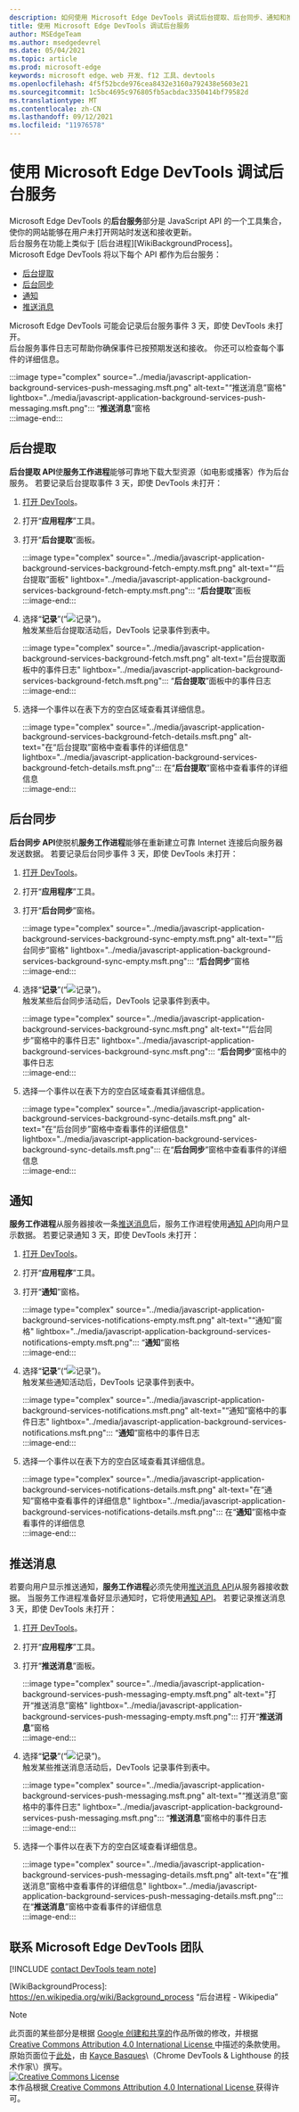 ```yaml
---
description: 如何使用 Microsoft Edge DevTools 调试后台提取、后台同步、通知和推送通知。
title: 使用 Microsoft Edge DevTools 调试后台服务
author: MSEdgeTeam
ms.author: msedgedevrel
ms.date: 05/04/2021
ms.topic: article
ms.prod: microsoft-edge
keywords: microsoft edge、web 开发、f12 工具、devtools
ms.openlocfilehash: 4f5f52bcde976cea8432e3160a792438e5603e21
ms.sourcegitcommit: 1c5bc4695c976805fb5acbdac3350414bf79582d
ms.translationtype: MT
ms.contentlocale: zh-CN
ms.lasthandoff: 09/12/2021
ms.locfileid: "11976578"
---
```

<!-- Copyright Kayce Basques

   Licensed under the Apache License, Version 2.0 (the "License");
   you may not use this file except in compliance with the License.
   You may obtain a copy of the License at

       https://www.apache.org/licenses/LICENSE-2.0
       
   Unless required by applicable law or agreed to in writing, software
   distributed under the License is distributed on an "AS IS" BASIS,
   WITHOUT WARRANTIES OR CONDITIONS OF ANY KIND, either express or implied.
   See the License for the specific language governing permissions and
   limitations under the License.  -->  
# <a name="debug-background-services-with-microsoft-edge-devtools"></a>使用 Microsoft Edge DevTools 调试后台服务  

Microsoft Edge DevTools 的**后台服务**部分是 JavaScript API 的一个工具集合，使你的网站能够在用户未打开网站时发送和接收更新。  
后台服务在功能上类似于 [后台进程][WikiBackgroundProcess]。  
Microsoft Edge DevTools 将以下每个 API 都作为后台服务：  

*   [后台提取](#background-fetch)  
*   [后台同步](#background-sync)  
*   [通知](#notifications)  
*   [推送消息](#push-messages)  
    
Microsoft Edge DevTools 可能会记录后台服务事件 3 天，即使 DevTools 未打开。  
后台服务事件日志可帮助你确保事件已按预期发送和接收。  你还可以检查每个事件的详细信息。  

:::image type="complex" source="../media/javascript-application-background-services-push-messaging.msft.png" alt-text="“推送消息”窗格" lightbox="../media/javascript-application-background-services-push-messaging.msft.png":::
   “**推送消息**”窗格  
:::image-end:::  

## <a name="background-fetch"></a>后台提取  

**后台提取 API**使**服务工作进程**能够可靠地下载大型资源（如电影或播客）作为后台服务。  若要记录后台提取事件 3 天，即使 DevTools 未打开：  

<!--Todo: add background fetch api section when available -->  

1.  [打开 DevTools][OpenDevTools]。  
1.  打开“**应用程序**”工具。  
1.  打开“**后台提取**”面板。  
    
    :::image type="complex" source="../media/javascript-application-background-services-background-fetch-empty.msft.png" alt-text="“后台提取”面板" lightbox="../media/javascript-application-background-services-background-fetch-empty.msft.png":::
       “**后台提取**”面板  
    :::image-end:::  
    
1.  选择“**记录**”\(“![记录](../media/record-icon.msft.png)”\)。  
   触发某些后台提取活动后，DevTools 记录事件到表中。  
    
    :::image type="complex" source="../media/javascript-application-background-services-background-fetch.msft.png" alt-text="后台提取面板中的事件日志" lightbox="../media/javascript-application-background-services-background-fetch.msft.png":::
       “**后台提取**”面板中的事件日志  
    :::image-end:::  
    
1.  选择一个事件以在表下方的空白区域查看其详细信息。  
    
    :::image type="complex" source="../media/javascript-application-background-services-background-fetch-details.msft.png" alt-text="在“后台提取”窗格中查看事件的详细信息" lightbox="../media/javascript-application-background-services-background-fetch-details.msft.png":::
       在“**后台提取**”窗格中查看事件的详细信息  
    :::image-end:::  
    
## <a name="background-sync"></a>后台同步  

**后台同步 API**使脱机**服务工作进程**能够在重新建立可靠 Internet 连接后向服务器发送数据。  若要记录后台同步事件 3 天，即使 DevTools 未打开：  

<!--Todo: add background sync api section when available -->  

1.  [打开 DevTools][OpenDevTools]。  
1.  打开“**应用程序**”工具。  
1.  打开“**后台同步**”窗格。  
    
    :::image type="complex" source="../media/javascript-application-background-services-background-sync-empty.msft.png" alt-text="“后台同步”窗格" lightbox="../media/javascript-application-background-services-background-sync-empty.msft.png":::
       “**后台同步**”窗格  
    :::image-end:::  
    
1.  选择“**记录**”\(“![记录](../media/record-icon.msft.png)”\)。  
   触发某些后台同步活动后，DevTools 记录事件到表中。  
    
    :::image type="complex" source="../media/javascript-application-background-services-background-sync.msft.png" alt-text="“后台同步”窗格中的事件日志" lightbox="../media/javascript-application-background-services-background-sync.msft.png":::
       “**后台同步**”窗格中的事件日志  
    :::image-end:::  
    
1.  选择一个事件以在表下方的空白区域查看其详细信息。  
    
    :::image type="complex" source="../media/javascript-application-background-services-background-sync-details.msft.png" alt-text="在“后台同步”窗格中查看事件的详细信息" lightbox="../media/javascript-application-background-services-background-sync-details.msft.png":::
       在“**后台同步**”窗格中查看事件的详细信息  
    :::image-end:::  
    
## <a name="notifications"></a>通知  

**服务工作进程**从服务器接收一条[推送消息][MDNPush]后，服务工作进程使用[通知 API][MDNNotifications]向用户显示数据。  若要记录通知 3 天，即使 DevTools 未打开：  

1.  [打开 DevTools][OpenDevTools]。  
1.  打开“**应用程序**”工具。  
1.  打开“**通知**”窗格。  
    
    :::image type="complex" source="../media/javascript-application-background-services-notifications-empty.msft.png" alt-text="“通知”窗格" lightbox="../media/javascript-application-background-services-notifications-empty.msft.png":::
       “**通知**”窗格  
    :::image-end:::  
    
1.  选择“**记录**”\(“![记录](../media/record-icon.msft.png)”\)。  
   触发某些通知活动后，DevTools 记录事件到表中。  
    
    :::image type="complex" source="../media/javascript-application-background-services-notifications.msft.png" alt-text="“通知”窗格中的事件日志" lightbox="../media/javascript-application-background-services-notifications.msft.png":::
       “**通知**”窗格中的事件日志  
    :::image-end:::  
    
1.  选择一个事件以在表下方的空白区域查看其详细信息。  
    
    :::image type="complex" source="../media/javascript-application-background-services-notifications-details.msft.png" alt-text="在“通知”窗格中查看事件的详细信息" lightbox="../media/javascript-application-background-services-notifications-details.msft.png":::
       在“**通知**”窗格中查看事件的详细信息  
    :::image-end:::  
    
## <a name="push-messages"></a>推送消息  

若要向用户显示推送通知，**服务工作进程**必须先使用[推送消息 API][MDNPush]从服务器接收数据。  当服务工作进程准备好显示通知时，它将使用[通知 API][MDNNotifications]。  若要记录推送消息 3 天，即使 DevTools 未打开：  

1.  [打开 DevTools][OpenDevTools]。  
1.  打开“**应用程序**”工具。  
1.  打开“**推送消息**”面板。  
    
    :::image type="complex" source="../media/javascript-application-background-services-push-messaging-empty.msft.png" alt-text="打开“推送消息”窗格" lightbox="../media/javascript-application-background-services-push-messaging-empty.msft.png":::
       打开“**推送消息**”窗格  
    :::image-end:::  
    
1.  选择“**记录**”\(“![记录](../media/record-icon.msft.png)”\)。  
    触发某些推送消息活动后，DevTools 记录事件到表中。  
    
    :::image type="complex" source="../media/javascript-application-background-services-push-messaging.msft.png" alt-text="“推送消息”窗格中的事件日志" lightbox="../media/javascript-application-background-services-push-messaging.msft.png":::
       “**推送消息**”窗格中的事件日志  
    :::image-end:::  
    
1.  选择一个事件以在表下方的空白区域查看详细信息。  
    
    :::image type="complex" source="../media/javascript-application-background-services-push-messaging-details.msft.png" alt-text="在“推送消息”窗格中查看事件的详细信息" lightbox="../media/javascript-application-background-services-push-messaging-details.msft.png":::
       在“**推送消息**”窗格中查看事件的详细信息  
    :::image-end:::  
    
## <a name="getting-in-touch-with-the-microsoft-edge-devtools-team"></a>联系 Microsoft Edge DevTools 团队  

[!INCLUDE [contact DevTools team note](../includes/contact-devtools-team-note.md)]  

<!-- links -->  

<!--[BackgroundFetchAPI]: ../../../microsoft-edge/devtools-guide-chromium/whats-new/2018/12/background-fetch.md "Background Fetch API"  -->  
<!--[BackgroundSyncAPI]: ../../../microsoft-edge/devtools-guide-chromium/whats-new/2015/12/background-sync.md  "Background Sync API"  -->

[OpenDevTools]: ../open/index.md "打开 Microsoft Edge (Chromium) 开发人员工具|Microsoft Docs"  

[MDNNotifications]: https://developer.mozilla.org/docs/Web/API/Notifications_API "通知 API | MDN"  
[MDNPush]: https://developer.mozilla.org/docs/Web/API/Push_API "推送 API | MDN"  
<!--[ServiceWorkerCacheStorage]: https://alphabet.dev/service-workers-cache-storage "Service workers and the Cache Storage API | alphabet.dev"  -->
[WikiBackgroundProcess]: https://en.wikipedia.org/wiki/Background_process “后台进程 - Wikipedia”  

> [!NOTE]
> 此页面的某些部分是根据 [Google 创建和共享的][GoogleSitePolicies]作品所做的修改，并根据[ Creative Commons Attribution 4.0 International License ][CCA4IL]中描述的条款使用。  
> 原始页面位于[此处](https://developers.google.com/web/tools/chrome-devtools/javascript/background-services)，由 [Kayce Basques][KayceBasques]\（Chrome DevTools \& Lighthouse 的技术作家\）撰写。  
[![Creative Commons License][CCby4Image]][CCA4IL]  
本作品根据[ Creative Commons Attribution 4.0 International License ][CCA4IL]获得许可。  

[CCA4IL]: https://creativecommons.org/licenses/by/4.0  
[CCby4Image]: https://i.creativecommons.org/l/by/4.0/88x31.png  
[GoogleSitePolicies]: https://developers.google.com/terms/site-policies  
[KayceBasques]: https://developers.google.com/web/resources/contributors#kayce-basques  
